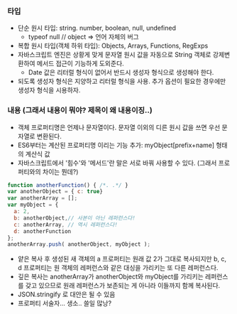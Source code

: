 ### 타입

- 단순 원시 타입: string. number, boolean, null, undefined
  - typeof null // object => 언어 자체의 버그
- 복합 원시 타입(객체 하위 타입): Objects, Arrays, Functions, RegExps
- 자바스크립트 엔진은 상황게 맞게 문자열 원시 값을 자동으로 String 객체로 강제변환하여 메서드 접근이 기능하게 도외준다.
  - Date 값은 리터럴 형식이 없어서 반드시 생성자 형식으로 생성해야 한다.
- 되도록 생성자 형식은 지양하고 리터럴 형식을 사용. 추가 옵션이 필요한 경우에만 생성자 형식을 시용하자.

### 내용 (그래서 내용이 뭐야? 제목이 왜 내용이징..)

- 객체 프로퍼티명은 언제나 문자열이다. 문자열 이외의 디른 원시 값을 쓰면 우선 문자열로 변환된다.
- ES6부터는 계산된 프로퍼티명 이리는 기능 추가: myObject[prefix+name] 형태의 계산식 값
- 자바스크립트에서 '힘수'와 '메서드'란 말은 서로 바꿔 사용할 수 있다. (그래서 프로퍼티와의 차이는 뭔데?)
```javascript
function anotherFunction() { /*. .*/ }
var anotherObject = { c: true}
var anotherArray = [];
var myObject = {
  a: 2,
  b: anotherObject,// 사본이 아닌 레퍼런스다! 
  c: anotherArray, // 역시 레퍼런스다!
  d: anotherFunction
};
anotherArray.push( anotherObject, myObject );
```
- 얕은 복사 후 생성된 새 객체의 a 프로퍼티는 원래 값 2가 그대로 복사되지만 b, c, d 프로퍼티는 원 객체의 레퍼런스와 같은 대싱을 가리키는 또 다른 레퍼런스다.
- 깊은 복사는 anotherArray가 anotherObject와 myObject를 가리키는 레퍼런스를 갖고 있으므로 원래 레퍼런스가 보존되는 게 아니라 이들까지 함께 복사된다.
- JSON.stringify 로 대안은 될 수 있음
- 프로퍼티 서술자... 생소.. 쓸일 많낭?


